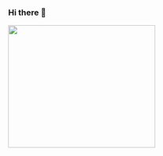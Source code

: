 ### Hi there :wave:

<img src="https://media.giphy.com/media/vFKqnCdLPNOKc/giphy.gif" width="300" height="250" />



<!--
**IAmNotTheLeo/IAmNotTheLeo** is a ✨ _special_ ✨ repository because its `README.md` (this file) appears on your GitHub profile.

Here are some ideas to get you started:

- 🔭 I’m currently working on ...
- 🌱 I’m currently learning ...
- 👯 I’m looking to collaborate on ...
- 🤔 I’m looking for help with ...
- 💬 Ask me about ...
- 📫 How to reach me: ...
- 😄 Pronouns: ...
- ⚡ Fun fact: ...
-->
